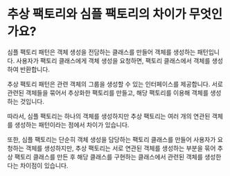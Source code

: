 # 추상 팩토리와 심플 팩토리의 차이가 무엇인가요?

심플 팩토리 패턴은 객체 생성을 전담하는 클래스를 만들어 객체를 생성하는 패턴입니다. 사용자가 팩토리 클래스에게 객체 생성을 요청하면, 팩토리 클래스에서 객체를 생성하여 반환합니다.

추상 팩토리 패턴은 관련 객체의 그룹을 생성할 수 있는 인터페이스를 제공합니다. 서로 관련된 객체들을 묶어서 추상화한 팩토리를 만들고, 해당 팩토리를 이용해 객체를 생성하는 것입니다.

따라서, 심플 팩토리는 하나의 객체를 생성하지만 추상 팩토리는 여러 개의 연관된 객체를 생성하는 패턴이라는 점에서 차이가 있습니다.

또한, 심플 팩토리는 단순히 객체 생성을 담당하는 팩토리 클래스를 만들어 사용자가 요청하는 객체를 생성하지만, 추상 팩토리는 서로 연관된 객체를 생성하는 부분을 묶어 추상 팩토리 클래스를 만든 후 해당 클래스를 구현하는 클래스에서 관련된 객체를 생성한다는 차이점이 있습니다.